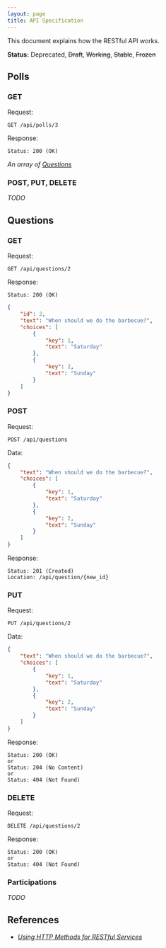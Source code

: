 ```yaml
---
layout: page
title: API Specification
---
```


This document explains how the RESTful API works.

**Status:** Deprecated, ~~Draft~~, ~~Working~~, ~~Stable~~, ~~Frozen~~

## Polls

### GET

Request:

```http
GET /api/polls/3
```

Response:

```http
Status: 200 (OK)
```

_An array of [Questions](#questions)_

### POST, PUT, DELETE

_TODO_

## Questions

### GET

Request:

```http
GET /api/questions/2
```

Response:

```http
Status: 200 (OK)
```

```json
{
	"id": 2,
	"text": "When should we do the barbecue?",
	"choices": [
		{
			"key": 1,
			"text": "Saturday"
		},
		{
			"key": 2,
			"text": "Sunday"
		}
	]
}
```

### POST

Request:

```http
POST /api/questions
```

Data:

```json
{
	"text": "When should we do the barbecue?",
	"choices": [
		{
			"key": 1,
			"text": "Saturday"
		},
		{
			"key": 2,
			"text": "Sunday"
		}
	]
}
```

Response:

```http
Status: 201 (Created)
Location: /api/question/{new_id}
```

### PUT

Request:

```http
PUT /api/questions/2
```

Data:

```json
{
	"text": "When should we do the barbecue?",
	"choices": [
		{
			"key": 1,
			"text": "Saturday"
		},
		{
			"key": 2,
			"text": "Sunday"
		}
	]
}
```

Response:

```http
Status: 200 (OK)
or
Status: 204 (No Content)
or
Status: 404 (Not Found)
```

### DELETE

Request:

```http
DELETE /api/questions/2
```

Response:

```http
Status: 200 (OK)
or
Status: 404 (Not Found)
```

### Participations

_TODO_

## References

- _[Using HTTP Methods for RESTful Services](http://www.restapitutorial.com/lessons/httpmethods.html)_

